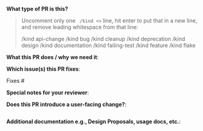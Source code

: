 <!--  Thanks for sending a pull request!  Here are some tips for you:

1. If this is your first time, please read our contributor guidelines: https://github.com/facebookincubator/linux-desktop-kickstarts/blob/master/CONTRIBUTING.md
2. Please label this pull request according to what type of issue you are addressing
3. Ensure you have added or ran the appropriate tests for your PR
-->

**What type of PR is this?**
> Uncomment only one ` /kind <>` line, hit enter to put that in a new line, and remove leading whitespace from that line:
>
> /kind api-change
> /kind bug
> /kind cleanup
> /kind deprecation
> /kind design
> /kind documentation
> /kind failing-test
> /kind feature
> /kind flake

**What this PR does / why we need it**:

**Which issue(s) this PR fixes**:
<!--
*Automatically closes linked issue when PR is merged.
Usage: `Fixes #<issue number>`, or `Fixes (paste link of issue)`.
_If PR is about `failing-tests or flakes`, please post the related issues/tests in a comment and do not use `Fixes`_*
-->
Fixes #

**Special notes for your reviewer**:

**Does this PR introduce a user-facing change?**:
<!--
If no, just write "NONE" in the release-note block below.
If yes, a release note is required:
Enter your extended release note in the block below. If the PR requires additional action from users switching to the new release, include the string "action required".
-->
```release-note

```

**Additional documentation e.g., Design Proposals, usage docs, etc.**:

<!--
This section can be blank if this pull request does not require a release note.

When adding links which point to resources within git repositories, like
Design Proposals or supporting documentation, please reference a specific commit
and avoid linking directly to the master branch. This ensures that links reference
a specific point in time, rather than a document that may change over time.

See here for guidance on getting permanent links to files: https://help.github.com/en/articles/getting-permanent-links-to-files

Please use the following format for linking documentation:
- [Design Proposals]: <link>
- [Usage]: <link>
- [Other doc]: <link>
-->
```docs

```
